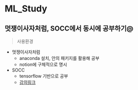 # ML_Study
## 멋쟁이사자처럼, SOCC에서 동시에 공부하기@
> 사용환경
  * 멋쟁이사자처럼
    * anaconda 설치, 안의 패키지를 활용해 공부
    * notion에 구체적으로 명시
  * SOCC
    * tensorflow 기반으로 공부
    * [강의링크](https://www.youtube.com/watch?v=BS6O0zOGX4E&index=1&list=PLlMkM4tgfjnLSOjrEJN31gZATbcj_MpUm)

